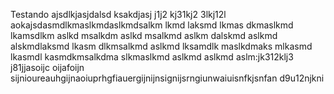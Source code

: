 Testando ajsdlkjasjdalsd ksakdjasj j1j2 kj31kj2 3lkj12l aokajsdasmdlkmaslkmdaslkmdsalkm lkmd laksmd lkmas dkmaslkmd lkamsdlkm aslkd msalkdm aslkd msalkmd aslkm dalskmd aslkmd alskmdlaksmd lkasm dlkmsalkmd aslkmd lksamdlk maslkdmaks mlkasmd lkasmdl kasmdkmsalkdma slkmaslkmd aslkmd aslkmd aslm:jk312klj3 j81jjasoijc oijafoijn sijnioureauhgijnaoiuprhgfiauergijnijnsignijsrngiunwaiuisnfkjsnfan d9u12njkni
